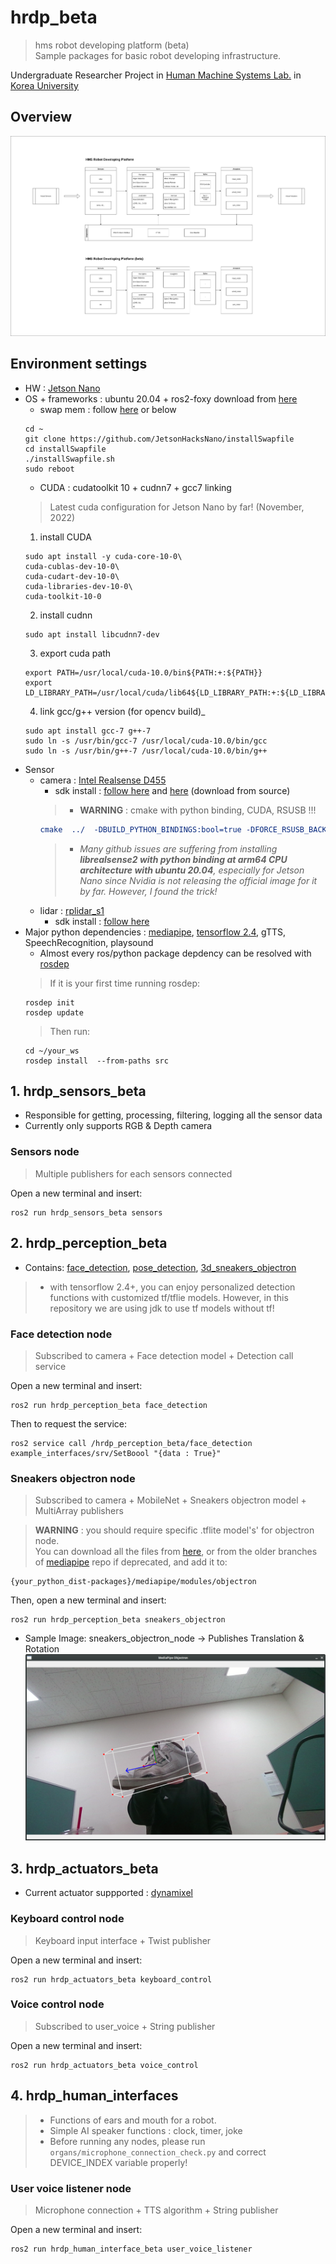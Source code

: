# **hrdp_beta**
> hms robot developing platform (beta)  
Sample packages for basic robot developing infrastructure.

Undergraduate Researcher Project in [Human Machine Systems Lab.](https://faculty.korea.ac.kr/kufaculty/drsspark/index.do) in [Korea University](https://www.korea.edu/)

## **Overview**
![hrdp vs hrdp_beta](https://github.com/skykongkong8/hrdp_beta/blob/main/res/HRDP_compare_blockdiagram.drawio.png)
## Environment settings
* HW : [Jetson Nano](https://developer.nvidia.com/embedded/jetson-nano-developer-kit)
* OS + frameworks : ubuntu 20.04 + ros2-foxy download from [here](https://omorobot.com/docs/ros2-%EC%84%A4%EC%B9%98%ED%95%98%EA%B8%B0-jetson-nano/)
  * swap mem : follow [here](https://github.com/JetsonHacksNano/installSwapfile) or below
  ```git
  cd ~
  git clone https://github.com/JetsonHacksNano/installSwapfile
  cd installSwapfile
  ./installSwapfile.sh
  sudo reboot
  ```
  * CUDA : cudatoolkit 10 + cudnn7 + gcc7 linking
  > Latest cuda configuration for Jetson Nano by far! (November, 2022)
  1. install CUDA
  ```
  sudo apt install -y cuda-core-10-0\
  cuda-cublas-dev-10-0\
  cuda-cudart-dev-10-0\
  cuda-libraries-dev-10-0\
  cuda-toolkit-10-0
  ```
  2. install cudnn
  ```
  sudo apt install libcudnn7-dev
  ```
  3. export cuda path
  ```
  export PATH=/usr/local/cuda-10.0/bin${PATH:+:${PATH}}
  export LD_LIBRARY_PATH=/usr/local/cuda/lib64${LD_LIBRARY_PATH:+:${LD_LIBRARY_PATH}}
  ```
  4. link gcc/g++ version (for opencv build)_
  ```
  sudo apt install gcc-7 g++-7
  sudo ln -s /usr/bin/gcc-7 /usr/local/cuda-10.0/bin/gcc
  sudo ln -s /usr/bin/g++-7 /usr/local/cuda-10.0/bin/g++
  ```
* Sensor
  * camera : [Intel Realsense D455](https://www.intelrealsense.com/depth-camera-d455/)
    * sdk install : [follow here](https://github.com/IntelRealSense/librealsense/tree/development/wrappers/python
) and [here](https://jstar0525.tistory.com/97) (download from source)
    > * **WARNING** : cmake with python binding, CUDA, RSUSB !!!  
    ```cmake
    cmake  ../  -DBUILD_PYTHON_BINDINGS:bool=true -DFORCE_RSUSB_BACKEND=true -DBUILD_WITH_CUDA=true
    ```
    > *  *Many github issues are suffering from installing **librealsense2 with python binding at arm64 CPU architecture with ubuntu 20.04**, especially for Jetson Nano since Nvidia is not releasing the official image for it by far. However, I found the trick!*
  * lidar : [rplidar_s1](https://www.slamtec.com/en/Lidar/S1)
    * sdk install : [follow here](https://github.com/CreedyNZ/rplidar_ros2)
* Major python dependencies : [mediapipe](https://google.github.io/mediapipe/getting_started/python.html), [tensorflow 2.4](https://www.tensorflow.org/install/source?hl=ko), gTTS, SpeechRecognition, playsound
  * Almost every ros/python package depdency can be resolved with [rosdep](https://docs.ros.org/en/foxy/Tutorials/Intermediate/Rosdep.html)
  > If it is your first time running rosdep:
  ```ros
  rosdep init
  rosdep update
  ```
  > Then run:
  ```ros
  cd ~/your_ws
  rosdep install  --from-paths src 
  ```

## 1. hrdp_sensors_beta
* Responsible for getting, processing, filtering, logging all the sensor data   
*  Currently only supports RGB & Depth camera    
   
### Sensors node
> Multiple publishers for each sensors connected 

Open a new terminal and insert:  
``` terminal
ros2 run hrdp_sensors_beta sensors
```
  
## 2. hrdp_perception_beta
* Contains: [face_detection](https://github.com/skykongkong8/hrdp_beta/blob/main/src/hrdp_perception_beta/hrdp_perception_beta/vision/face_detection.py), [pose_detection](https://github.com/skykongkong8/hrdp_beta/blob/main/src/hrdp_perception_beta/hrdp_perception_beta/vision/sample_scripts/sample_body_pose_detection.py), [3d_sneakers_objectron](https://github.com/skykongkong8/hrdp_beta/blob/main/src/hrdp_perception_beta/hrdp_perception_beta/vision/shoe_3d_detection.py)
> * with tensorflow 2.4+, you can enjoy personalized detection functions with customized tf/tflie models. However, in this repository we are using jdk to use tf models without tf!  

### Face detection node
> Subscribed to camera +  Face detection model  + Detection call service

Open a new terminal and insert:
```ros
ros2 run hrdp_perception_beta face_detection
```
Then to request the service:
```ros
ros2 service call /hrdp_perception_beta/face_detection example_interfaces/srv/SetBoool "{data : True}"
```

### Sneakers objectron node
> Subscribed to camera + MobileNet + Sneakers objectron model + MultiArray publishers  

> **WARNING** : you should require specific .tflite model's' for objectron node.  
You can download all the files from [here](https://github.com/google/mediapipe/tree/v0.8.10.1/mediapipe/modules/objectron), or from the older branches of [mediapipe](https://github.com/google/mediapipe) repo if deprecated, and add it to: 
```
{your_python_dist-packages}/mediapipe/modules/objectron
```
Then, open a new terminal and insert:
```ros
ros2 run hrdp_perception_beta sneakers_objectron
```
* Sample Image: sneakers_objectron_node -> Publishes Translation & Rotation  
![3D Sneakers OObjectron](https://github.com/skykongkong8/hrdp_beta/blob/main/res/sneakers_objectron.png)  

## 3. hrdp_actuators_beta 
* Current actuator suppported : [dynamixel](http://www.dynamixel.com/)
### Keyboard control node
> Keyboard input interface + Twist publisher  

Open a new terminal and insert:
```ros
ros2 run hrdp_actuators_beta keyboard_control
```
### Voice control node
> Subscribed to user_voice + String publisher

Open a new terminal and insert:
```ros
ros2 run hrdp_actuators_beta voice_control
```

## 4. hrdp_human_interfaces
> * Functions of ears and mouth for a robot.
> * Simple AI speaker functions : clock, timer, joke  
> * Before running any nodes, please run `organs/microphone_connection_check.py` and correct DEVICE_INDEX variable properly!

### User voice listener node
> Microphone connection + TTS algorithm + String publisher  

Open a new terminal and insert:
```ros
ros2 run hrdp_human_interface_beta user_voice_listener
```
